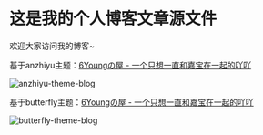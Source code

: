 # 这是我的个人博客文章源文件

欢迎大家访问我的博客~

基于anzhiyu主题：[6Youngの屋 - 一个只想一直和嘉宝在一起的吖吖](https://www.blog.6young.site/)

![anzhiyu-theme-blog](https://cdn.jsdelivr.net/gh/6YoungHome/cdn2@main/anzhiyu-blog.png)



基于butterfly主题：[6Youngの屋 - 一个只想一直和嘉宝在一起的吖吖](https://www.6young.site/)

![butterfly-theme-blog](https://cdn.jsdelivr.net/gh/6YoungHome/cdn2@main/butterfly-blog.png)

